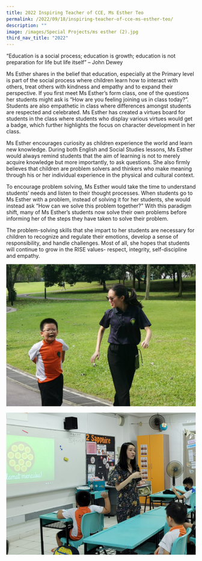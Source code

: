 ```yaml
---
title: 2022 Inspiring Teacher of CCE, Ms Esther Teo
permalink: /2022/09/18/inspiring-teacher-of-cce-ms-esther-teo/
description: ""
image: /images/Special Projects/ms esther (2).jpg
third_nav_title: "2022"
---
```

“Education is a social process; education is growth; education is not preparation for life but life itself” – John Dewey

Ms Esther shares in the belief that education, especially at the Primary level is part of the social process where children learn how to interact with others, treat others with kindness and empathy and to expand their perspective. If you first meet Ms Esther’s form class, one of the questions her students might ask is “How are you feeling joining us in class today?”. Students are also empathetic in class where differences amongst students are respected and celebrated. Ms Esther has created a virtues board for students in the class where students who display various virtues would get a badge, which further highlights the focus on character development in her class.  

Ms Esther encourages curiosity as children experience the world and learn new knowledge. During both English and Social Studies lessons, Ms Esther would always remind students that the aim of learning is not to merely acquire knowledge but more importantly, to ask questions. She also firmly believes that children are problem solvers and thinkers who make meaning through his or her individual experience in the physical and cultural context.

To encourage problem solving, Ms Esther would take the time to understand students’ needs and listen to their thought processes. When students go to Ms Esther with a problem, instead of solving it for her students, she would instead ask “How can we solve this problem together?” With this paradigm shift, many of Ms Esther’s students now solve their own problems before informing her of the steps they have taken to solve their problem.

The problem-solving skills that she impart to her students are necessary for children to recognize and regulate their emotions, develop a sense of responsibility, and handle challenges. Most of all, she hopes that students will continue to grow in the RISE values- respect, integrity, self-discipline and empathy.

![](/images/2023%20Photos/ms%20esther%20(1).jpg)

![](/images/2023%20Photos/ms%20esther%20(2).jpg)